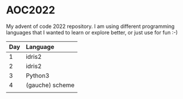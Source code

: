 # AOC2022

My advent of code 2022 repository.  I am using different programming
languages that I wanted to learn or explore better, or just use for
fun :-)

| Day | Language        |
|:----|:----------------|
| 1   | idris2          |
| 2   | idris2          |
| 3   | Python3         |
| 4   | (gauche) scheme |
|     |                 |
